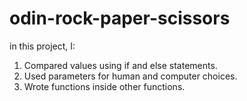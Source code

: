 # odin-rock-paper-scissors

in this project, I:

1. Compared values using if and else statements. 
2. Used parameters for human and computer choices. 
3. Wrote functions inside other functions. 